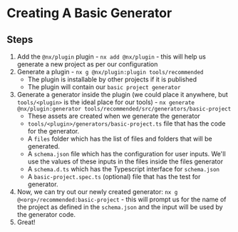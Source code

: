 # Creating A Basic Generator

## Steps 
1. Add the `@nx/plugin` plugin - `nx add @nx/plugin` - this will help us generate a new project as per our configuration
1. Generate a plugin - `nx g @nx/plugin:plugin tools/recommended`
    - The plugin is installable by other projects if it is published
    - The plugin will contain our `basic project generator`
1. Generate a generator inside the plugin (we could place it anywhere, but `tools/<plugin>` is the ideal place for our tools) - `nx generate @nx/plugin:generator tools/recommended/src/generators/basic-project`
    - These assets are created when we generate the generator 
    - `tools/<plugin>/generators/basic-project.ts` file that has the code for the generator.
    - A `files` folder which has the list of files and folders that will be generated.
    - A `schema.json` file which has the configuration for user inputs.  We'll use the values of these inputs in the files inside the files generator
    - A `schema.d.ts` which has the Typescript interface for `schema.json` 
    - A `basic-project.spec.ts` (optional) file that has the test for generator.
1. Now, we can try out our newly created generator: `nx g @<org>/recommended:basic-project` - this will prompt us for the name of the project as defined in the `schema.json` and the input will be used by the generator code.
1. Great!

 